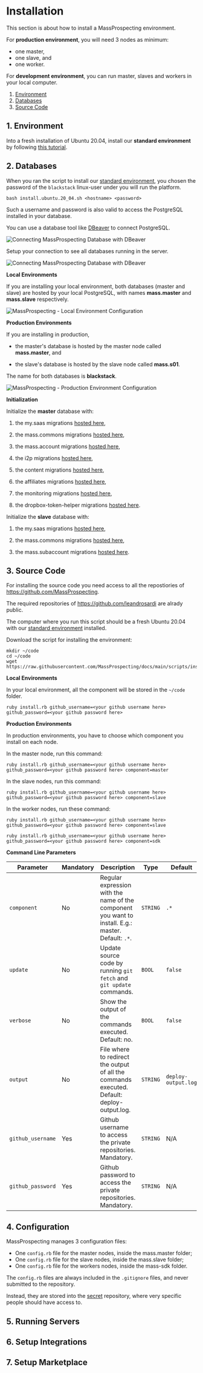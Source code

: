 # Installation

This section is about how to install a MassProspecting environment.

For **production environment**, you will need 3 nodes as minimum:

- one master,
- one slave, and
- one worker.

For **development environment**, you can run master, slaves and workers in your local computer.

1. [Environment](#1-environment)
2. [Databases](#2-databases)
3. [Source Code](#3-source-code)

## 1. Environment

Into a fresh installation of Ubuntu 20.04, install our **standard environment** by following [this tutorial](https://github.com/leandrosardi/environment).

## 2. Databases

When you ran the script to install our [standard environment](https://github.com/leandrosardi/environment), you chosen the password of the `blackstack` linux-user under you will run the platform.

```
bash install.ubuntu.20_04.sh <hostname> <password>
```

Such a username and password is also valid to access the PostgreSQL installed in your database.

You can use a database tool like [DBeaver](https://dbeaver.io/) to connect PostgreSQL.

![Connecting MassProspecting Database with DBeaver](/assets/internal/2-1.png)

Setup your connection to see all databases running in the server.

![Connecting MassProspecting Database with DBeaver](/assets/internal/2-2.png)

**Local Environments**

If you are installing your local environment, both databases (master and slave) are hosted by your local PostgreSQL, with names **mass.master** and **mass.slave** respectively.

![MassProspecting - Local Environment Configuration](/assets/internal/2-3.png)

**Production Environments**

If you are installing in production, 

- the master's database is hosted by the master node called **mass.master**, and 

- the slave's database is hosted by the slave node called **mass.s01**.

The name for both databases is **blackstack**.

![MassProspecting - Production Environment Configuration](/assets/internal/2-4.png)

**Initialization**

Initialize the **master** database with:

1. the my.saas migrations [hosted here](https://github.com/leandrosardi/my.saas/tree/main/sql),

2. the mass.commons migrations [hosted here](https://github.com/massprospecting/mass.commons/tree/main/sql),

3. the mass.account migrations [hosted here](https://github.com/massprospecting/mass.account/tree/main/sql),

4. the i2p migrations [hosted here](https://github.com/leandrosardi/i2p/tree/main/sql),

5. the content migrations [hosted here](https://github.com/leandrosardi/content/tree/main/sql),

6. the affiliates migrations [hosted here](https://github.com/leandrosardi/affiliates/tree/main/sql),

7. the monitoring migrations [hosted here](https://github.com/leandrosardi/monitoring/tree/main/sql),

8. the dropbox-token-helper migrations [hosted here](https://github.com/leandrosardi/dropbox-token-helper/tree/main/sql).

Initialize the **slave** database with:

1. the my.saas migrations [hosted here](https://github.com/leandrosardi/my.saas/tree/main/sql),

2. the mass.commons migrations [hosted here](https://github.com/massprospecting/mass.commons/tree/main/sql),

3. the mass.subaccount migrations [hosted here](https://github.com/massprospecting/mass.subaccount/tree/main/sql).

## 3. Source Code

For installing the source code you need access to all the repostiories of https://github.com/MassProspecting.

The required repositories of https://github.com/leandrosardi are alrady public.

The computer where you run this script should be a fresh Ubuntu 20.04 with our [standard environment](https://github.com/leandrosardi/environment) installed.

Download the script for installing the environment:

```
mkdir ~/code
cd ~/code
wget https://raw.githubusercontent.com/MassProspecting/docs/main/scripts/install.rb
```

**Local Environments**

In your local environment, all the component will be stored in the `~/code` folder.

```
ruby install.rb github_username=<your github username here> github_password=<your github password here>
```

**Production Environments**

In production environments, you have to choose which component you install on each node.

In the master node, run this command:

```
ruby install.rb github_username=<your github username here> github_password=<your github password here> component=master
```

In the slave nodes, run this command:

```
ruby install.rb github_username=<your github username here> github_password=<your github password here> component=slave
```

In the worker nodes, run these command:

```
ruby install.rb github_username=<your github username here> github_password=<your github password here> component=slave
```

```
ruby install.rb github_username=<your github username here> github_password=<your github password here> component=sdk
```

**Command Line Parameters**

| **Parameter**      | **Mandatory** | **Description**                                                                                           | **Type**                                    | **Default**              |
|--------------------|---------------|-----------------------------------------------------------------------------------------------------------|--------------------------------------------|--------------------------|
| `component`       | No            | Regular expression with the name of the component you want to install. E.g.: master. Default: `.*`.       | `STRING`                                   | `.*`                     |
| `update`           | No            | Update source code by running `git fetch` and `git update` commands.                                       | `BOOL`                                     | `false`                  |
| `verbose`          | No            | Show the output of the commands executed. Default: no.                                                     | `BOOL`                                     | `false`                  |
| `output`           | No            | File where to redirect the output of all the commands executed. Default: deploy-output.log.                | `STRING`                                   | `deploy-output.log`       |
| `github_username`  | Yes           | Github username to access the private repositories. Mandatory.                                             | `STRING`                                   | N/A                      |
| `github_password`  | Yes           | Github password to access the private repositories. Mandatory.                                             | `STRING`                                   | N/A                      |

## 4. Configuration

MassProspecting manages 3 configuration files:

- One `config.rb` file for the master nodes, inside the mass.master folder;
- One `config.rb` file for the slave nodes, inside the mass.slave folder;
- One `config.rb` file for the workers nodes, inside the mass-sdk folder.

The `config.rb` files are always included in the `.gitignore` files, and never submitted to the repository.

Instead, they are stored into the [secret](https://github.com/massprospecting/secret) repository, where very specific people should have access to.

## 5. Running Servers

## 6. Setup Integrations

## 7. Setup Marketplace

